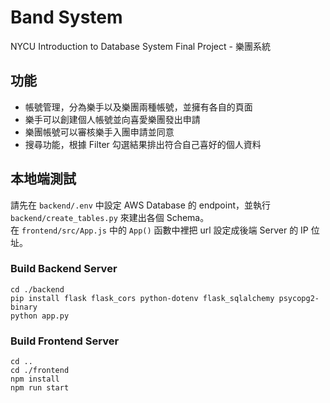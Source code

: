 # Band System
NYCU Introduction to Database System Final Project - 樂團系統
## 功能
- 帳號管理，分為樂手以及樂團兩種帳號，並擁有各自的頁面
- 樂手可以創建個人帳號並向喜愛樂團發出申請
- 樂團帳號可以審核樂手入團申請並同意
- 搜尋功能，根據 Filter 勾選結果排出符合自己喜好的個人資料
## 本地端測試
請先在 `backend/.env` 中設定 AWS Database 的 endpoint，並執行 `backend/create_tables.py` 來建出各個 Schema。  
在 `frontend/src/App.js` 中的 `App()` 函數中裡把 url 設定成後端 Server 的 IP 位址。
### Build Backend Server
```
cd ./backend
pip install flask flask_cors python-dotenv flask_sqlalchemy psycopg2-binary
python app.py
```
### Build Frontend Server
```
cd ..
cd ./frontend
npm install
npm run start
```

